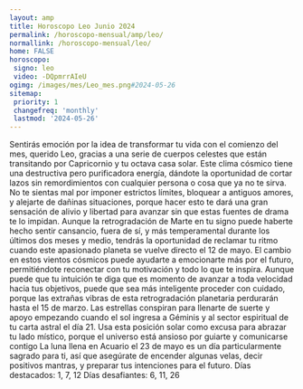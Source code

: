```yaml
---
layout: amp
title: Horoscopo Leo Junio 2024 
permalink: /horoscopo-mensual/amp/leo/
normallink: /horoscopo-mensual/leo/
home: FALSE
horoscopo:
 signo: leo
 video: -DQpmrrAIeU
ogimg: /images/mes/Leo_mes.png#2024-05-26
sitemap:
 priority: 1
 changefreq: 'monthly'
 lastmod: '2024-05-26'
---
```



Sentirás emoción por la idea de transformar tu vida con el comienzo del mes, querido Leo, gracias a una serie de cuerpos celestes que están transitando por Capricornio y tu octava casa solar. Este clima cósmico tiene una destructiva pero purificadora energía, dándote la oportunidad de cortar lazos sin remordimientos con cualquier persona o cosa que ya no te sirva. No te sientas mal por imponer estrictos límites, bloquear a antiguos amores, y alejarte de dañinas situaciones, porque hacer esto te dará una gran sensación de alivio y libertad para avanzar sin que estas fuentes de drama te lo impidan.
Aunque la retrogradación de Marte en tu signo puede haberte hecho sentir cansancio, fuera de sí, y más temperamental durante los últimos dos meses y medio, tendrás la oportunidad de reclamar tu ritmo cuando este apasionado planeta se vuelve directo el 12 de mayo. El cambio en estos vientos cósmicos puede ayudarte a emocionarte más por el futuro, permitiéndote reconectar con tu motivación y todo lo que te inspira. Aunque puede que tu intuición te diga que es momento de avanzar a toda velocidad hacia tus objetivos, puede que sea más inteligente proceder con cuidado, porque las extrañas vibras de esta retrogradación planetaria perdurarán hasta el 15 de marzo.
Las estrellas conspiran para llenarte de suerte y apoyo empezando cuando el sol ingresa a Géminis y al sector espiritual de tu carta astral el día 21. Usa esta posición solar como excusa para abrazar tu lado místico, porque el universo está ansioso por guiarte y comunicarse contigo
La luna llena en Acuario el 23 de mayo es un día particularmente sagrado para ti, así que asegúrate de encender algunas velas, decir positivos mantras, y preparar tus intenciones para el futuro.
Días destacados: 1, 7, 12
Días desafiantes: 6, 11, 26